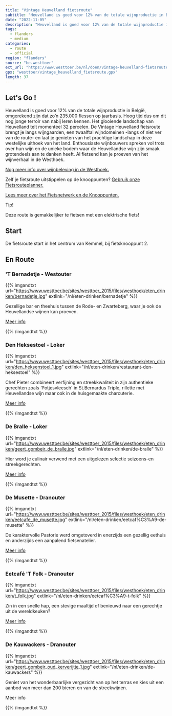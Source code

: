 ```yaml
---
title: "Vintage Heuvelland fietsroute"
subtitle: "Heuvelland is goed voor 12% van de totale wijnproductie in België, omgerekend zijn dat zo’n 235"
date: "2022-11-05"
description: "Heuvelland is goed voor 12% van de totale wijnproductie in België, omgerekend zijn dat zo’n 235" 
tags:
  - flanders
  - medium
categories: 
  - route
  - official
region: "flanders"
source: "be.westtoer"
ext_url: "https://www.westtoer.be/nl/doen/vintage-heuvelland-fietsroute"
gpx: "westtoer/vintage_heuvelland_fietsroute.gpx"
length: 37
---
```


## Let's Go !

Heuvelland is goed voor 12% van de totale wijnproductie in België, omgerekend zijn dat zo’n 235.000 flessen op jaarbasis. Hoog tijd dus om dit nog jonge terroir van nabij leren kennen. Het glooiende landschap van Heuvelland telt momenteel 32 percelen. De Vintage Heuvelland fietsroute brengt je langs wijngaarden, een twaalftal wijndomeinen -langs of niet ver van de route- en laat je genieten van het prachtige landschap in deze westelijke uithoek van het land. Enthousiaste wijnbouwers spreken vol trots over hun wijn en de unieke bodem waar de Heuvellandse wijn zijn smaak grotendeels aan te danken heeft. Al fietsend kan je proeven van het wijnverhaal in de Westhoek. 

[Nog meer info over wijnbeleving in de Westhoek.](https://www.westtoer.be/nl/wijn)

Zelf je fietsroute uitstippelen op de knooppunten? [Gebruik onze Fietsrouteplanner.](https://www.westtoer.be/nl/fietsrouteplanner)

[Lees meer over het Fietsnetwerk en de Knooppunten.](https://www.westtoer.be/nl/inspiratie/fietsnetwerk)

Tip!

Deze route is gemakkelijker te fietsen met een elektrische fiets!

## Start 

De fietsroute start in het centrum van Kemmel, bij fietsknooppunt 2. 

## En Route

### 'T Bernadetje - Westouter

{{% imgandtxt url="https://www.westtoer.be/sites/westtoer_2015/files/westhoek/eten_drinken/bernadetje.jpg" extlink="/nl/eten-drinken/bernadetje" %}}

Gezellige bar en theehuis tussen de Rode- en Zwarteberg, waar je ook de Heuvellandse wijnen kan proeven.

[Meer info](https://www.westtoer.be/nl/eten-drinken/bernadetje)

{{% /imgandtxt %}}

### Den Heksestoel - Loker

{{% imgandtxt url="https://www.westtoer.be/sites/westtoer_2015/files/westhoek/eten_drinken/den_heksenstoel_1.jpg" extlink="/nl/eten-drinken/restaurant-den-heksestoel" %}}

Chef Pieter combineert verfijning en streekkwaliteit in zijn authentieke gerechten zoals ‘Potjesvleesch' in St.Bernardus Triple, rillette met Heuvellandse wijn maar ook in de huisgemaakte charcuterie.

[Meer info](https://www.westtoer.be/nl/eten-drinken/restaurant-den-heksestoel)

{{% /imgandtxt %}}

### De Bralle - Loker

{{% imgandtxt url="https://www.westtoer.be/sites/westtoer_2015/files/westhoek/eten_drinken/geert_gombeir_de_bralle.jpg" extlink="/nl/eten-drinken/de-bralle" %}}

Hier word je culinair verwend met een uitgelezen selectie seizoens-en streekgerechten.

[Meer info](https://www.westtoer.be/nl/eten-drinken/de-bralle)

{{% /imgandtxt %}}

### De Musette - Dranouter

{{% imgandtxt url="https://www.westtoer.be/sites/westtoer_2015/files/westhoek/eten_drinken/eetcafe_de_musette.jpg" extlink="/nl/eten-drinken/eetcaf%C3%A9-de-musette" %}}

De karaktervolle Pastorie werd omgetoverd in enerzijds een gezellig eethuis en anderzijds een aanpalend fietsenatelier.

[Meer info](https://www.westtoer.be/nl/eten-drinken/eetcaf%C3%A9-de-musette)

{{% /imgandtxt %}}

### Eetcafé 'T Folk - Dranouter

{{% imgandtxt url="https://www.westtoer.be/sites/westtoer_2015/files/westhoek/eten_drinken/t_folk.jpg" extlink="/nl/eten-drinken/eetcaf%C3%A9-t-folk" %}}

Zin in een snelle hap, een stevige maaltijd of benieuwd naar een gerechtje uit de wereldkeuken?

[Meer info](https://www.westtoer.be/nl/eten-drinken/eetcaf%C3%A9-t-folk)

{{% /imgandtxt %}}

### De Kauwackers - Dranouter

{{% imgandtxt url="https://www.westtoer.be/sites/westtoer_2015/files/westhoek/eten_drinken/geert_gombeir_oud_kerverijtje_1.jpg" extlink="/nl/eten-drinken/de-kauwackers" %}}

Geniet van het wonderbaarlijke vergezicht van op het terras en kies uit een aanbod van meer dan 200 bieren en van de streekwijnen.

Meer info

{{% /imgandtxt %}}
